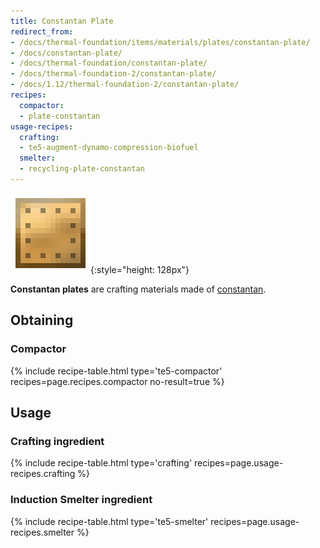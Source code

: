 ```yaml
---
title: Constantan Plate
redirect_from:
- /docs/thermal-foundation/items/materials/plates/constantan-plate/
- /docs/constantan-plate/
- /docs/thermal-foundation/constantan-plate/
- /docs/thermal-foundation-2/constantan-plate/
- /docs/1.12/thermal-foundation-2/constantan-plate/
recipes:
  compactor:
  - plate-constantan
usage-recipes:
  crafting:
  - te5-augment-dynamo-compression-biofuel
  smelter:
  - recycling-plate-constantan
---
```


![Constantan plate](/assets/images/thermal-foundation-2/plate-constantan.png){:style="height: 128px"}


**Constantan plates** are crafting materials made of
[constantan](/docs/1.12/thermal-foundation/constantan-ingot/).


Obtaining
---------

### Compactor
{% include recipe-table.html type='te5-compactor' recipes=page.recipes.compactor no-result=true %}


Usage
-----

### Crafting ingredient
{% include recipe-table.html type='crafting' recipes=page.usage-recipes.crafting %}

### Induction Smelter ingredient
{% include recipe-table.html type='te5-smelter' recipes=page.usage-recipes.smelter %}
